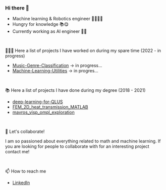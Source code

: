 ### Hi there 👋

<!--
**luigidamico100/luigidamico100** is a ✨ _special_ ✨ repository because its `README.md` (this file) appears on your GitHub profile.

Here are some ideas to get you started:
-->
- Machine learning & Robotics engineer          🧑🏻‍💻👾
- Hungry for knowledge                          📚😋  
- Currently working as AI engineer              🧐🔬

<br/>

🧑🏻‍💻 Here a list of projects I have worked on during my spare time (2022 - in progress)
  - [Music-Genre-Classification](https://github.com/luigidamico100/Music-Genre-Classification) -> in progress...
  - [Machine-Learning-Utilities](https://github.com/luigidamico100/Machine-Learning-Utilities) -> in progres...
  
  <br/>
  
📚 Here a list of projects I have done during my degree (2018 - 2021)
  - [deep-learning-for-QLUS](https://github.com/luigidamico100/deep-learning-for-QLUS)
  - [FEM_2D_heat_transmission_MATLAB](https://github.com/luigidamico100/FEM_2D_heat_transmission_MATLAB)
  - [mavros_visp_ompl_exploration](https://github.com/luigidamico100/mavros_visp_ompl_exploration)
  
  <br/>
  
👯 Let's collaborate!

  I am so passioned about everything related to math and machine learning. If you are looking for people to collaborate with for an interesting project contact me!

<br/>

📫 How to reach me
  - [LinkedIn](https://www.linkedin.com/in/luigi-d-amico-796531bb/)
  



<!--
- 🔭 I’m currently working on ...
- 🌱 I’m currently learning ...
- 👯 I’m looking to collaborate on ...
- 🤔 I’m looking for help with ...
- 💬 Ask me about ...
- 📫 How to reach me: 
  - [LinkedIn](https://www.linkedin.com/in/luigi-d-amico-796531bb/)
- 😄 Pronouns: ...
- ⚡ Fun fact: ...

-->

